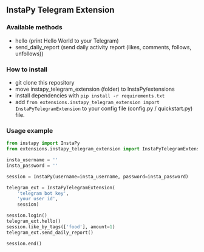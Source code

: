 ## InstaPy Telegram Extension

### Available methods

- hello (print Hello World to your Telegram)
- send_daily_report
  (send daily activity report (likes, comments, follows, unfollows))

### How to install

- git clone this repository
- move instapy_telegram_extension (folder) to InstaPy/extensions
- install dependencies with `pip install -r requirements.txt`
- add `from extensions.instapy_telegram_extension import InstaPyTelegramExtension`
  to your config file (config.py / quickstart.py) file.

### Usage example

```python
from instapy import InstaPy
from extensions.instapy_telegram_extension import InstaPyTelegramExtension

insta_username = ''
insta_password = ''

session = InstaPy(username=insta_username, password=insta_password)

telegram_ext = InstaPyTelegramExtension(
    'telegram bot key',
    'your user id',
    session)

session.login()
telegram_ext.hello()
session.like_by_tags(['food'], amount=1)
telegram_ext.send_daily_report()

session.end()
```

